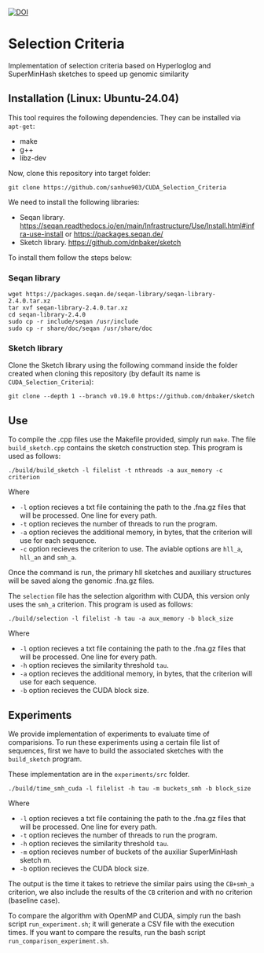 [![DOI](https://zenodo.org/badge/984350098.svg)](https://doi.org/10.5281/zenodo.15537863)


# Selection Criteria

Implementation of selection criteria based on Hyperloglog and SuperMinHash sketches to speed up genomic similarity

## Installation (Linux: Ubuntu-24.04)

This tool requires the following dependencies. They can be installed via `apt-get`:
- make
- g++ 
- libz-dev

Now, clone this repository into target folder:
```
git clone https://github.com/sanhue903/CUDA_Selection_Criteria
```

We need to install the following libraries:
- Seqan library. https://seqan.readthedocs.io/en/main/Infrastructure/Use/Install.html#infra-use-install or https://packages.seqan.de/
- Sketch library. https://github.com/dnbaker/sketch

To install them follow the steps below:

### Seqan library

```
wget https://packages.seqan.de/seqan-library/seqan-library-2.4.0.tar.xz
tar xvf seqan-library-2.4.0.tar.xz
cd seqan-library-2.4.0
sudo cp -r include/seqan /usr/include
sudo cp -r share/doc/seqan /usr/share/doc
```

### Sketch library

Clone the Sketch library using the following command inside the folder created when cloning this repository (by default its name is ``CUDA_Selection_Criteria``):
```
git clone --depth 1 --branch v0.19.0 https://github.com/dnbaker/sketch
```

## Use

To compile the .cpp files use the Makefile provided, simply run `make`. The file `build_sketch.cpp` contains the sketch construction step. This program is used as follows:
```
./build/build_sketch -l filelist -t nthreads -a aux_memory -c criterion
```
Where
- `-l` option recieves a txt file containing the path to the .fna.gz files that will be processed. One line for every path.
- `-t` option recieves the number of threads to run the program.
- `-a` option recieves the additional memory, in bytes, that the criterion will use for each sequence.
- `-c` option recieves the criterion to use. The aviable options are `hll_a`, `hll_an` and `smh_a`.

Once the command is run, the primary hll sketches and auxiliary structures will be saved along the genomic .fna.gz files.

The `selection` file has the selection algorithm with CUDA, this version only uses the `smh_a` criterion. This program is used as follows:

```
./build/selection -l filelist -h tau -a aux_memory -b block_size
```
Where
- `-l` option recieves a txt file containing the path to the .fna.gz files that will be processed. One line for every path.
- `-h` option recieves the similarity threshold `tau`.
- `-a` option recieves the additional memory, in bytes, that the criterion will use for each sequence.
- `-b` option recieves the CUDA block size.



## Experiments

We provide implementation of experiments to evaluate time of comparisions. To run these experiments using a certain file list of sequences, first we have to build the associated sketches with the `build_sketch` program.

 These implementation are in the `experiments/src` folder. 

```
./build/time_smh_cuda -l filelist -h tau -m buckets_smh -b block_size
```
Where
- `-l` option recieves a txt file containing the path to the .fna.gz files that will be processed. One line for every path.
- `-t` option recieves the number of threads to run the program.
- `-h` option recieves the similarity threshold `tau`.
- `-m` option recieves number of buckets of the auxiliar SuperMinHash sketch m.
- `-b` option recieves the CUDA block size.

The output is the time it takes to retrieve the similar pairs using the `CB+smh_a` criterion, we also include the results of the `CB` criterion and with no criterion (baseline case).

To compare the algorithm with OpenMP and CUDA, simply run the bash script `run_experiment.sh`; it will generate a CSV file with the execution times. If you want to compare the results, run the bash script `run_comparison_experiment.sh`.
